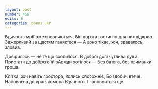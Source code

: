 ```yaml
---
layout: post
number: 456
edits: 8
categories: poems ukr
---
```


Вдячного мрії вже сповняються,
Він ворота гостинно для них відкрив.
Зажерливий за щастям ганяєтеся —
А воно тікає, хоч, здавалось, зловив.

Довірилось — не те що схопилося.
В доброї долі чутлива душа.
Пристати до доброго їй зАвжди хотілося —
Без батога, без приманки гроша.

Клітка, хоч навіть простора,
Колись спорожніє,
Бо здобич втече.
Наповнена до країв комора
Вдячного. І наповниться ще.
